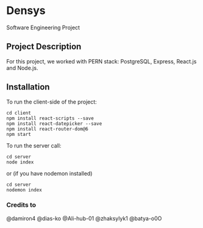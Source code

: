 # Densys
Software Engineering Project

## Project Description
For this project, we worked with PERN stack: PostgreSQL, Express, React.js and Node.js.

## Installation

To run the client-side of the project:
```
cd client
npm install react-scripts --save
npm install react-datepicker --save
npm install react-router-dom@6
npm start 
```

To run the server call:
```
cd server
node index
```
or (if you have nodemon installed)
```
cd server
nodemon index
```

### Credits to
@damiron4
@dias-ko
@Ali-hub-01
@zhaksylyk1
@batya-o0O
